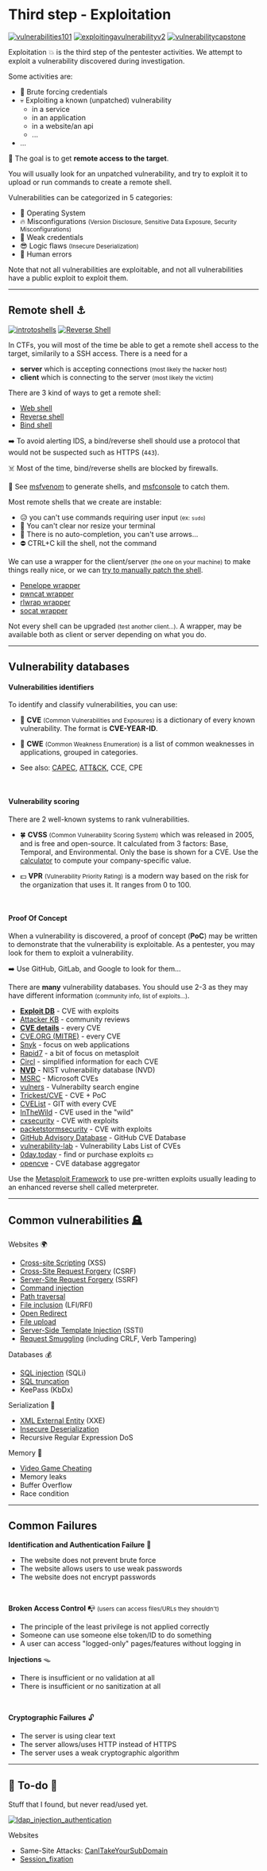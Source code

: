 # Third step - Exploitation

[![vulnerabilities101](../../_badges/thm/vulnerabilities101.svg)](https://tryhackme.com/room/vulnerabilities101)
[![exploitingavulnerabilityv2](../../_badges/thmp/exploitingavulnerabilityv2.svg)](https://tryhackme.com/room/exploitingavulnerabilityv2)
[![vulnerabilitycapstone](../../_badges/thmp/vulnerabilitycapstone.svg)](https://tryhackme.com/room/vulnerabilitycapstone)

<div class="row row-cols-lg-2"><div>

Exploitation 💥 is the third step of the pentester activities. We attempt to exploit a vulnerability discovered during investigation.

Some activities are:

* 🔑 Brute forcing credentials
* 💀 Exploiting a known (unpatched) vulnerability
  * in a service
  * in an application
  * in a website/an api
  * ...
* ...

📌 The goal is to get **remote access to the target**.
</div><div>

You will usually look for an unpatched vulnerability, and try to exploit it to upload or run commands to create a remote shell.

Vulnerabilities can be categorized in 5 categories:

* 🪸 Operating System
* 🔥 Misconfigurations <small>(Version Disclosure, Sensitive Data Exposure, Security Misconfigurations)</small>
* 🔏 Weak credentials
* 😎 Logic flaws <small>(Insecure Deserialization)</small>
* 🧑 Human errors

Note that not all vulnerabilities are exploitable, and not all vulnerabilities have a public exploit to exploit them.
</div></div>

<hr class="sep-both">

## Remote shell ⚓

[![introtoshells](../../_badges/thmp/introtoshells.svg)](https://tryhackme.com/room/introtoshells)
[![Reverse Shell](../../_badges/poat/reverse_shell.svg)](https://github.com/swisskyrepo/PayloadsAllTheThings/blob/master/Methodology%20and%20Resources/Reverse%20Shell%20Cheatsheet.md)

<div class="row row-cols-lg-2"><div>

In CTFs, you will most of the time be able to get a remote shell access to the target, similarily to a SSH access. There is a need for a 

* **server** which is accepting connections <small>(most likely the hacker host)</small> 
* **client** which is connecting to the server <small>(most likely the victim)</small>

There are 3 kind of ways to get a remote shell:

* [Web shell](shell/web_shell.md)
* [Reverse shell](shell/reverse_shell.md)
* [Bind shell](shell/bind_shell.md)

➡️ To avoid alerting IDS, a bind/reverse shell should use a protocol that would not be suspected such as HTTPS (`443`). 

☠️ Most of the time, bind/reverse shells are blocked by firewalls.

🐸 See [msfvenom](shell/tools/msfvenom.md) to generate shells, and [msfconsole](/cybersecurity/red-team/tools/frameworks/metasploit/_files/msf_handler.md) to catch them.
</div><div>

Most remote shells that we create are instable:

* 😥 you can't use commands requiring user input <small>(ex: `sudo`)</small>
* 🍃 You can't clear nor resize your terminal
* 🦥 There is no auto-completion, you can't use arrows...
* ⛔ CTRL+C kill the shell, not the command

We can use a wrapper for the client/server <small>(the one on your machine)</small> to make things really nice, or we can [try to manually patch the shell](shell/manual.md).

* [Penelope wrapper](shell/tools/penelope.md)
* [pwncat wrapper](shell/tools/pwncat.md)
* [rlwrap wrapper](shell/tools/rlwrap.md)
* [socat wrapper](shell/tools/socat.md)

Not every shell can be upgraded <small>(test another client...)</small>. A wrapper, may be available both as client or server depending on what you do.
</div></div>

<hr class="sep-both">

## Vulnerability databases

<div class="row row-cols-md-2 mt-4"><div>

#### Vulnerabilities identifiers

To identify and classify vulnerabilities, you can use:

* 📌 **CVE** <small>(Common Vulnerabilities and Exposures)</small> is a dictionary of every known vulnerability. The format is **CVE-YEAR-ID**.

* 📝 **CWE** <small>(Common Weakness Enumeration)</small> is a list of common weaknesses in applications, grouped in categories.

* See also: [CAPEC](https://capec.mitre.org/), [ATT&CK](https://attack.mitre.org/tactics/enterprise/), CCE, CPE

<br>

#### Vulnerability scoring

There are 2 well-known systems to rank vulnerabilities.

* 🍀 **CVSS** <small>(Common Vulnerability Scoring System)</small> which was released in 2005, and is free and open-source. It calculated from 3 factors: Base, Temporal, and Environmental. Only the base is shown for a CVE. Use the [calculator](https://nvd.nist.gov/vuln-metrics/cvss/v3-calculator) to compute your company-specific value.

* 💵 **VPR** <small>(Vulnerability Priority Rating)</small> is a modern way based on the risk for the organization that uses it. It ranges from 0 to 100.

<br>

#### Proof Of Concept

When a vulnerability is discovered, a proof of concept (**PoC**) may be written to demonstrate that the vulnerability is exploitable. As a pentester, you may look for them to exploit a vulnerability.

➡️ Use GitHub, GitLab, and Google to look for them...
</div><div>

There are **many** vulnerability databases. You should use 2-3 as they may have different information <small>(community info, list of exploits...)</small>.

* [**Exploit DB**](db/exploit_db.md) - CVE with exploits
* [Attacker KB](db/attacker_kb.md) - community reviews
* [**CVE details**](db/cve_details.md) - every CVE
* [CVE.ORG (MITRE)](db/cve_org.md) - every CVE
* [Snyk](db/snyk.md) - focus on web applications
* [Rapid7](db/rapid7.md) - a bit of focus on metasploit
* [Circl](db/circl.md) - simplified information for each CVE
* [**NVD**](db/nvd.md) - NIST vulnerability database (NVD)
* [MSRC](db/msrc.md) - Microsoft CVEs
* [vulners](db/vulners.md) - Vulnerabilty search engine
* [Trickest/CVE](db/trickest_cve.md) - CVE + PoC
* [CVEList](db/cvelist.md) - GIT with every CVE
* [InTheWild](db/inthewild.md) - CVE used in the "wild"
* [cxsecurity](https://cxsecurity.com/) - CVE with exploits
* [packetstormsecurity](https://packetstormsecurity.com/files/tags/exploit/) - CVE with exploits
* [GitHub Advisory Database](https://github.com/advisories) - GitHub CVE Database
* [vulnerability-lab](https://www.vulnerability-lab.com/) - Vulnerability Labs List of CVEs
* [0day.today](https://www.0day.today/) - find or purchase exploits 💵
* [opencve](https://www.opencve.io/welcome) - CVE database aggregator

Use the [Metasploit Framework](/cybersecurity/red-team/tools/frameworks/metasploit/index.md) to use pre-written exploits usually leading to an enhanced reverse shell called meterpreter.
</div></div>

<hr class="sep-both">

## Common vulnerabilities 🪦

<div class="row row-cols-md-2 mt-4"><div>

Websites 🌍

* [Cross-site Scripting](vulns/web/xss.md) (XSS)
* [Cross-Site Request Forgery](vulns/web/csrf.md) (CSRF)
* [Server-Site Request Forgery](vulns/web/ssrf.md) (SSRF)
* [Command injection](vulns/injection/command.md)
* [Path traversal](vulns/web/traversal.md)
* [File inclusion](vulns/web/inclusion.md) (LFI/RFI)
* [Open Redirect](vulns/web/open_redirect.md)
* [File upload](vulns/web/file_upload.md)
* [Server-Side Template Injection](vulns/injection/ssti.md) (SSTI)
* [Request Smuggling](vulns/web/smuggling.md) (including CRLF, Verb Tampering)

Databases 💰

* [SQL injection](vulns/injection/sqli.md) (SQLi)
* [SQL truncation](vulns/others/truncation.md)
* KeePass (KbDx)
</div><div>

Serialization 🧪

* [XML External Entity](vulns/serialization/xxe.md) (XXE)
* [Insecure Deserialization](vulns/serialization/insecure.md)
* Recursive Regular Expression DoS

Memory 🥔

* [Video Game Cheating](techniques/cheating.md)
* Memory leaks
* Buffer Overflow
* Race condition
</div></div>

<hr class="sep-both">

## Common Failures

<div class="row row-cols-lg-2"><div>

**Identification and Authentication Failure** 🔑

* The website does not prevent brute force
* The website allows users to use weak passwords
* The website does not encrypt passwords

<br>

**Broken Access Control** 📭 <small>(users can access files/URLs they shouldn't)</small>

* The principle of the least privilege is not applied correctly
* Someone can use someone else token/ID to do something
* A user can access "logged-only" pages/features without logging in
</div><div>

**Injections** 🪤

* There is insufficient or no validation at all
* There is insufficient or no sanitization at all

<p>&nbsp;</p>

**Cryptographic Failures** 🔓

* The server is using clear text
* The server allows/uses HTTP instead of HTTPS
* The server uses a weak cryptographic algorithm
</div></div>

<hr class="sep-both">

## 👻 To-do 👻

Stuff that I found, but never read/used yet.

<div class="row row-cols-lg-2"><div>

[![ldap_injection_authentication](../../_badges/rootme/web_server/ldap_injection_authentication.svg)](https://www.root-me.org/en/Challenges/Web-Server/LDAP-injection-Authentication)

Websites

* Same-Site Attacks: [CanITakeYourSubDomain](https://canitakeyoursubdomain.name/)
* [Session_fixation](https://en.wikipedia.org/wiki/Session_fixation)
</div><div>
</div></div>